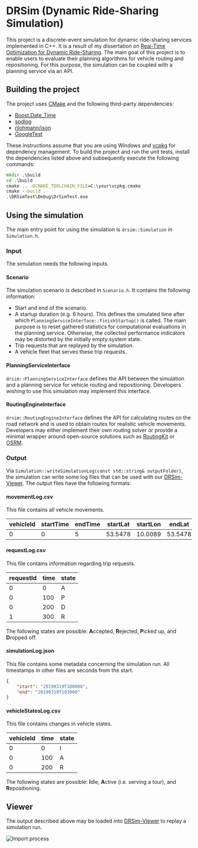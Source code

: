# DRSim (**D**ynamic **R**ide-Sharing **Sim**ulation)
This project is a discrete-event simulation for dynamic ride-sharing services implemented in C++. It is a result of my dissertation on [Real-Time Optimization for Dynamic Ride-Sharing](https://doi.org/10.5445/IR/1000158636). The main goal of this project is to enable users to evaluate their planning algorithms for vehicle routing and repositioning. For this purpose, the simulation can be coupled with a planning service via an API.

## Building the project
The project uses [CMake](https://cmake.org/) and the following third-party dependencies:
- [Boost.Date_Time](https://www.boost.org/doc/libs/1_75_0/doc/html/date_time.html)
- [spdlog](https://github.com/gabime/spdlog)
- [nlohmann/json](https://github.com/nlohmann/json)
- [GoogleTest](https://github.com/google/googletest)

These instructions assume that you are using Windows and [vcpkg](https://github.com/microsoft/vcpkg) for dependency management. To build the project and run the unit tests, install the dependencies listed above and subsequently execute the following commands:

```bat
mkdir .\build
cd .\build
cmake .. -DCMAKE_TOOLCHAIN_FILE=C:\your\vcpkg.cmake 
cmake --build .
.\DRSimTest\Debug\DrSimTest.exe
```

## Using the simulation
The main entry point for using the simulation is `drsim::Simulation` in `Simulation.h`.

### Input
The simulation needs the following inputs.

#### Scenario
The simulation scenario is described in `Scenario.h`. It contains the following information:
- Start and end of the scenario.
- A startup duration (e.g. 6 hours). This defines the simulated time after which `PlanningServiceInterface::finishStartup()` is called. The main purpose is to reset gathered statistics for computational evaluations in the planning service. Otherwise, the collected performance indicators may be distorted by the initially empty system state.
- Trip requests that are replayed by the simulation.
- A vehicle fleet that serves these trip requests.

#### PlanningServiceInterface
`drsim::PlanningServiceInterface` defines the API between the simulation and a planning service for vehicle routing and repositioning. Developers wishing to use this simulation may implement this interface.

#### RoutingEngineInterface
`drsim::RoutingEngineInterface` defines the API for calculating routes on the road network and is used to obtain routes for realistic vehicle movements. Developers may either implement their own routing solver or provide a minimal wrapper around open-source solutions such as [RoutingKit](https://github.com/RoutingKit/RoutingKit) or [OSRM](https://github.com/Project-OSRM/osrm-backend).

### Output
Via `Simulation::writeSimulationLog(const std::string& outputFolder)`, the simulation can write some log files that can be used with our [DRSim-Viewer](). The output files have the following formats:

#### movementLog.csv
This file contains all vehicle movements.

| vehicleId | startTime | endTime | startLat | startLon | endLat | endLon |
|-----------|-----------|---------|----------|----------|--------|--------|
|0          |0          |5        |53.5478   |10.0089   |53.5478 |10.0089 |

#### requestLog.csv
This file contains information regarding trip requests.

| requestId | time | state | 
|-----------|------|-------|
|0          |0     |A      |
|0          |100   |P      |
|0          |200   |D      |
|1          |300   |R      |

The following states are possible: **A**ccepted, **R**ejected, **P**icked up, and **D**ropped off.

#### simulationLog.json
This file contains some metadata concerning the simulation run. All timestamps in other files are seconds from the start.

```json
{
    "start": "20190319T180000",
    "end": "20190319T183000"
}
```

#### vehicleStatesLog.csv
This file contains changes in vehicle states.

| vehicleId | time | state | 
|-----------|------|-------|
|0          |0     |I      |
|0          |100   |A      |
|0          |200   |R      |

The following states are possible: **I**dle, **A**ctive (i.e. serving a tour), and **R**epositioning.

## Viewer
The output described above may be loaded into [DRSim-Viewer](https://github.com/martin-pouls/DRSim-Viewer) to replay a simulation run.

![Import process](https://i.imgur.com/3r7xI0B.gif)